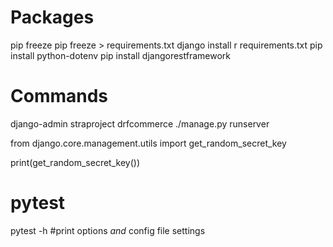 # Packages

pip freeze
pip freeze > requirements.txt
django install r requirements.txt
pip install python-dotenv
pip install djangorestframework

# Commands

django-admin straproject drfcommerce
./manage.py runserver

from django.core.management.utils import get_random_secret_key

print(get_random_secret_key())

# pytest

pytest -h #print options _and_ config file settings